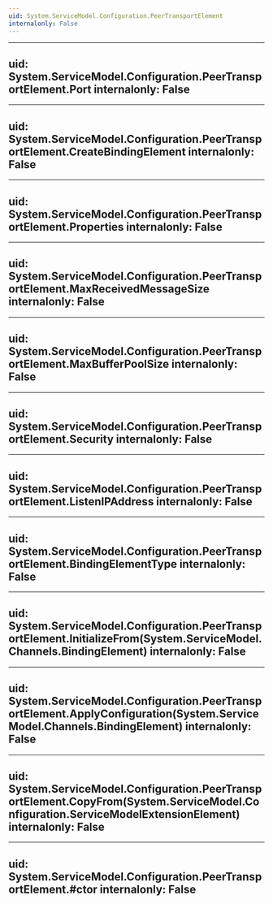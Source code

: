 ```yaml
---
uid: System.ServiceModel.Configuration.PeerTransportElement
internalonly: False
---
```


---
uid: System.ServiceModel.Configuration.PeerTransportElement.Port
internalonly: False
---

---
uid: System.ServiceModel.Configuration.PeerTransportElement.CreateBindingElement
internalonly: False
---

---
uid: System.ServiceModel.Configuration.PeerTransportElement.Properties
internalonly: False
---

---
uid: System.ServiceModel.Configuration.PeerTransportElement.MaxReceivedMessageSize
internalonly: False
---

---
uid: System.ServiceModel.Configuration.PeerTransportElement.MaxBufferPoolSize
internalonly: False
---

---
uid: System.ServiceModel.Configuration.PeerTransportElement.Security
internalonly: False
---

---
uid: System.ServiceModel.Configuration.PeerTransportElement.ListenIPAddress
internalonly: False
---

---
uid: System.ServiceModel.Configuration.PeerTransportElement.BindingElementType
internalonly: False
---

---
uid: System.ServiceModel.Configuration.PeerTransportElement.InitializeFrom(System.ServiceModel.Channels.BindingElement)
internalonly: False
---

---
uid: System.ServiceModel.Configuration.PeerTransportElement.ApplyConfiguration(System.ServiceModel.Channels.BindingElement)
internalonly: False
---

---
uid: System.ServiceModel.Configuration.PeerTransportElement.CopyFrom(System.ServiceModel.Configuration.ServiceModelExtensionElement)
internalonly: False
---

---
uid: System.ServiceModel.Configuration.PeerTransportElement.#ctor
internalonly: False
---

